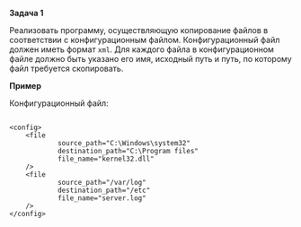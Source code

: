 **Задача 1**

Реализовать программу, осуществляющую копирование файлов в соответствии с конфигурационным файлом. Конфигурационный файл
должен иметь формат ```xml```. Для каждого файла в конфигурационном файле должно быть указано его имя, исходный путь и
путь, по которому файл требуется скопировать.

**Пример**

Конфигурационный файл:


<pre>
<code>
&lt;config&gt;
    &lt;file
            source_path="C:\Windows\system32"
            destination_path="C:\Program files"
            file_name="kernel32.dll"
    /&gt;
    &lt;file
            source_path="/var/log"
            destination_path="/etc"
            file_name="server.log"
    /&gt;
&lt;/config&gt;
</code>
</pre>
